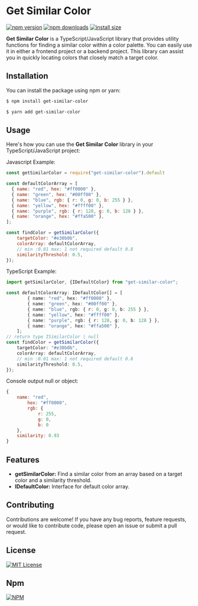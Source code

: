 Get Similar Color
=================


[![npm version](https://img.shields.io/npm/v/get-similar-color.svg?style=flat-square)](https://www.npmjs.com/package/get-similar-color)
[![npm downloads](https://img.shields.io/npm/dm/get-similar-color.svg?style=flat-square)](https://npm-stat.com/charts.html?package=get-similar-color)
[![install size](https://img.shields.io/badge/dynamic/json?url=https://packagephobia.com/v2/api.json?p=get-similar-color&query=$.install.pretty&label=install%20size&style=flat-square)](https://packagephobia.now.sh/result?p=get-similar-color)

**Get Similar Color** is a TypeScript/JavaScript library that provides utility functions for finding a similar color within a color palette. You can easily use it in either a frontend project or a backend project. This library can assist you in quickly locating colors that closely match a target color.



Installation
------------

You can install the package using npm or yarn:


```bash
$ npm install get-similar-color
```

```bash
$ yarn add get-similar-color
```


Usage
-----

Here's how you can use the **Get Similar Color** library in your TypeScript/JavaScript project:

Javascript Example:
```js
const getSimilarColor = require("get-similar-color").default

const defaultColorArray = [
  { name: "red", hex: "#ff0000" },
  { name: "green", hex: "#00ff00" },
  { name: "blue", rgb: { r: 0, g: 0, b: 255 } },
  { name: "yellow", hex: "#ffff00" },
  { name: "purple", rgb: { r: 128, g: 0, b: 128 } },
  { name: "orange", hex: "#ffa500" },
];

const findColor = getSimilarColor({
    targetColor: "#e30b0b",
    colorArray: defaultColorArray,
    // min :0.01 max: 1 not required default 0.8
    similarityThreshold: 0.5,
});
```

TypeScript Example:
```ts
import getSimilarColor, {IDefaultColor} from "get-similar-color";

const defaultColorArray: IDefaultColor[] = [
        { name: "red", hex: "#ff0000" },
        { name: "green", hex: "#00ff00" },
        { name: "blue", rgb: { r: 0, g: 0, b: 255 } },
        { name: "yellow", hex: "#ffff00" },
        { name: "purple", rgb: { r: 128, g: 0, b: 128 } },
        { name: "orange", hex: "#ffa500" },
    ];
// return type ISimilarColor | null 
const findColor = getSimilarColor({
    targetColor: "#e30b0b",
    colorArray: defaultColorArray,
    // min :0.01 max: 1 not required default 0.8
    similarityThreshold: 0.5,
});
```

Console output null or object:
```js
{
    name: "red",
        hex: "#ff0000",
        rgb: {
            r: 255,
            g: 0,
            b: 0
    },
    similarity: 0.93
}
```


Features
--------
*   **getSimilarColor:** Find a similar color from an array based on a target color and a similarity threshold.
*   **IDefaultColor:** Interface for default color array.


Contributing
------------

Contributions are welcome! If you have any bug reports, feature requests, or would like to contribute code, please open an issue or submit a pull request.

License
-------

[![MIT License](https://img.shields.io/badge/License-MIT-green.svg)](/LICENSE)


Npm
---

[![NPM](https://nodei.co/npm/get-similar-color.png?downloads=true&downloadRank=true&stars=true)](https://nodei.co/npm/get-similar-color/)
